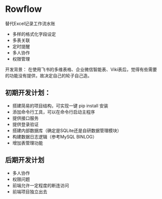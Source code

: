 # Rowflow

替代Excel记录工作流水账

* 多样的格式化字段设定
* 多表关联
* 定时提醒
* 多人协作
* 权限管理


开发背景： 在使用飞书的多维表格、企业微信智能表、Viki表后，觉得有些需要的功能没有提供，故决定自己的轮子自己造。

## 初期开发计划：
* 搭建简易的项目结构，可实现一键 pip install  安装
* 添加命令行工具，可以在命令行启动主程序
* 提供接口服务
* 提供登录验证
* 搭建内部数据库（确定是SQLite还是自研数据管理模块）
* 构建数据日志逻辑（参考MySQL BINLOG）
* 增加表管理功能

## 后期开发计划
* 多人协作
* 权限问题
* 前端允许一定程度的断连访问
* 前端项目独立出去

